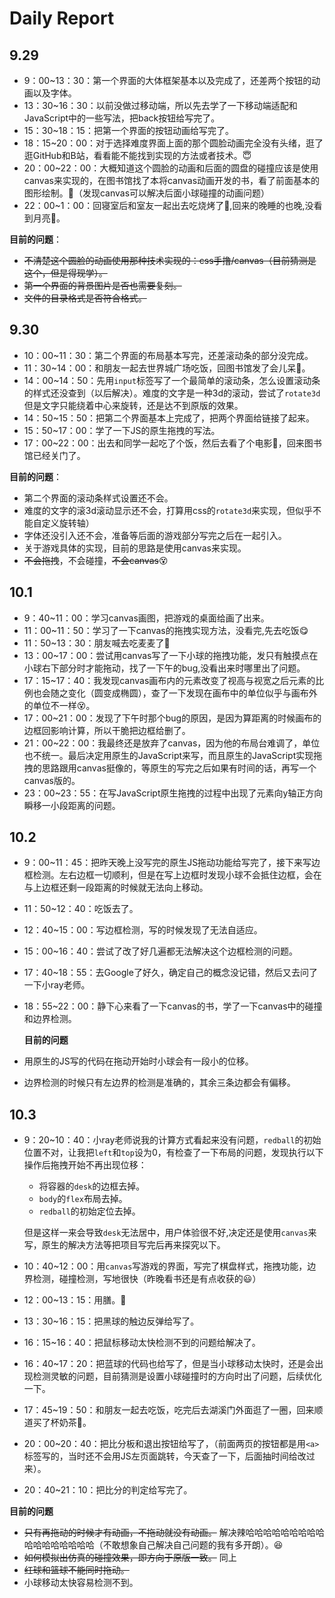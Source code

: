 # Daily Report

## 9.29

- 9：00~13：30：第一个界面的大体框架基本以及完成了，还差两个按钮的动画以及字体。
- 13：30~16：30：以前没做过移动端，所以先去学了一下移动端适配和JavaScript中的一些写法，把back按钮给写完了。
- 15：30~18：15：把第一个界面的按钮动画给写完了。
- 18：15~20：00：对于选择难度界面上面的那个圆脸动画完全没有头绪，逛了逛GitHub和B站，看看能不能找到实现的方法或者技术。:innocent:
- 20：00~22：00：大概知道这个圆脸的动画和后面的圆盘的碰撞应该是使用canvas来实现的，在图书馆找了本将canvas动画开发的书，看了前面基本的图形绘制。:book:（发现canvas可以解决后面小球碰撞的动画问题）
- 22：00~1：00：回寝室后和室友一起出去吃烧烤了:meat_on_bone:,回来的晚睡的也晚,没看到月亮:triumph:。

**目前的问题**：
+ ~~不清楚这个圆脸的动画使用那种技术实现的：css手撸/canvas（目前猜测是这个，但是得现学）。~~
+ ~~第一个界面的背景图片是否也需要复刻。~~
+ ~~文件的目录格式是否符合格式。~~

## 9.30

- 10：00~11：30：第二个界面的布局基本写完，还差滚动条的部分没完成。
- 11：30~14：00：和朋友一起去世界城广场吃饭，回图书馆发了会儿呆:musical_note:。
- 14：00~14：50：先用`input`标签写了一个最简单的滚动条，怎么设置滚动条的样式还没查到（以后解决）。难度的文字是一种3d的滚动，尝试了`rotate3d`但是文字只能绕着中心来旋转，还是达不到原版的效果。
- 14：50~15：50：把第二个界面基本上完成了，把两个界面给链接了起来。
- 15：50~17：00：学了一下JS的原生拖拽的写法。
- 17：00~22：00：出去和同学一起吃了个饭，然后去看了个电影:movie_camera:，回来图书馆已经关门了。

**目前的问题**：

- 第二个界面的滚动条样式设置还不会。
- 难度的文字的滚3d滚动显示还不会，打算用css的`rotate3d`来实现，但似乎不能自定义旋转轴）
- 字体还没引入还不会，准备等后面的游戏部分写完之后在一起引入。
- 关于游戏具体的实现，目前的思路是使用canvas来实现。
-  ~~不会拖拽~~，不会碰撞，~~不会canvas~~:dizzy_face:

## 10.1

- 9：40~11：00：学习canvas画图，把游戏的桌面给画了出来。
- 11：00~11：50：学习了一下canvas的拖拽实现方法，没看完,先去吃饭:yum:
- 11：50~13：30：朋友喊去吃麦麦了:hamburger:
- 13：00~17：00：尝试用canvas写了一下小球的拖拽功能，发只有触摸点在小球右下部分时才能拖动，找了一下午的bug,没看出来时哪里出了问题。
- 17：15~17：40：我发现canvas画布内的元素改变了视高与视宽之后元素的比例也会随之变化（圆变成椭圆），查了一下发现在画布中的单位似乎与画布外的单位不一样:dizzy_face:。
- 17：00~21：00：发现了下午时那个bug的原因，是因为算距离的时候画布的边框回影响计算，所以干脆把边框给删了。
- 21：00~22：00：我最终还是放弃了canvas，因为他的布局台难调了，单位也不统一。最后决定用原生的JavaScript来写，而且原生的JavaScript实现拖拽的思路跟用canvas挺像的，等原生的写完之后如果有时间的话，再写一个canvas版的。
- 23：00~23：55：在写JavaScript原生拖拽的过程中出现了元素向y轴正方向瞬移一小段距离的问题。

## 10.2

- 9：00~11：45：把昨天晚上没写完的原生JS拖动功能给写完了，接下来写边框检测。左右边框一切顺利，但是在写上边框时发现小球不会抵住边框，会在与上边框还剩一段距离的时候就无法向上移动。

- 11：50~12：40：吃饭去了。

- 12：40~15：00：写边框检测，写的时候发现了无法自适应。

- 15：00~16：40：尝试了改了好几遍都无法解决这个边框检测的问题。

- 17：40~18：55：去Google了好久，确定自己的概念没记错，然后又去问了一下小ray老师。

- 18：55~22：00：静下心来看了一下canvas的书，学了一下canvas中的碰撞和边界检测。

  **目前的问题**

- 用原生的JS写的代码在拖动开始时小球会有一段小的位移。
- 边界检测的时候只有左边界的检测是准确的，其余三条边都会有偏移。

## 10.3

- 9：20~10：40：小ray老师说我的计算方式看起来没有问题，`redball`的初始位置不对，让我把`left`和`top`设为0，有检查了一下布局的问题，发现执行以下操作后拖拽开始不再出现位移：

  - 将容器的`desk`的边框去掉。
  - `body`的`flex`布局去掉。
  - `redball`的初始定位去掉。

  但是这样一来会导致`desk`无法居中，用户体验很不好,决定还是使用`canvas`来写，原生的解决方法等把项目写完后再来探究以下。

- 10：40~12：00：用`canvas`写游戏的界面，写完了棋盘样式，拖拽功能，边界检测，碰撞检测，写地很快（昨晚看书还是有点收获的:smiley:）

- 12：00~13：15：用膳。:rice:

- 13：30~16：15：把黑球的触边反弹给写了。

- 16：15~16：40：把鼠标移动太快检测不到的问题给解决了。

- 16：40~17：20：把蓝球的代码也给写了，但是当小球移动太快时，还是会出现检测灵敏的问题，目前猜测是设置小球碰撞时的方向时出了问题，后续优化一下。

- 17：45~19：50：和朋友一起去吃饭，吃完后去湖溪门外面逛了一圈，回来顺道买了杯奶茶:tea:。

- 20：00~20：40：把比分板和退出按钮给写了，（前面两页的按钮都是用`<a>`标签写的，当时还不会用JS左页面跳转，今天查了一下，后面抽时间给改过来）。

- 20：40~21：10：把比分的判定给写完了。

**目前的问题**

- ~~只有再拖动的时候才有动画，不拖动就没有动画。~~ 解决辣哈哈哈哈哈哈哈哈哈哈哈哈哈哈哈哈哈（不敢想象自己解决自己问题的我有多开朗）。:laughing:
- ~~如何模拟出仿真的碰撞效果，即方向于原版一致。~~ 同上
- ~~红球和篮球不能同时拖动。~~
- 小球移动太快容易检测不到。
